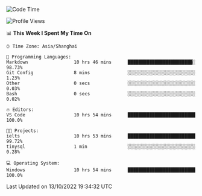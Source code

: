 <!--START_SECTION:waka-->
![Code Time](http://img.shields.io/badge/Code%20Time-216%20hrs%2040%20mins-blue)

![Profile Views](http://img.shields.io/badge/Profile%20Views-0-blue)

📊 **This Week I Spent My Time On** 

```text
⌚︎ Time Zone: Asia/Shanghai

💬 Programming Languages: 
Markdown                 10 hrs 46 mins      ████████████████████████░   98.73% 
Git Config               8 mins              ░░░░░░░░░░░░░░░░░░░░░░░░░   1.23% 
Other                    0 secs              ░░░░░░░░░░░░░░░░░░░░░░░░░   0.03% 
Bash                     0 secs              ░░░░░░░░░░░░░░░░░░░░░░░░░   0.02%

🔥 Editors: 
VS Code                  10 hrs 54 mins      █████████████████████████   100.0%

🐱‍💻 Projects: 
ielts                    10 hrs 53 mins      █████████████████████████   99.72% 
tinysql                  1 min               ░░░░░░░░░░░░░░░░░░░░░░░░░   0.28%

💻 Operating System: 
Windows                  10 hrs 54 mins      █████████████████████████   100.0%

```


 Last Updated on 13/10/2022 19:34:32 UTC
<!--END_SECTION:waka-->